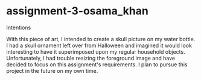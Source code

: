 # assignment-3-osama_khan

Intentions

With this piece of art, I intended to create a skull picture on my water bottle. I had a skull ornament left over from Halloween and imagined it would look interesting to have it superimposed upon my regular household objects. Unfortunately, I had trouble resizing the foreground image and have decided to focus on this assignment's requirements. I plan to pursue this project in the future on my own time.
